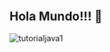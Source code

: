 ## Hola Mundo!!! 👋
 
 
 ![tutorialjava1](https://user-images.githubusercontent.com/88462536/137821637-b6734c73-42dd-498a-b203-cb0afada3596.png)

  
 

